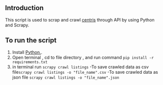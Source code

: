 ## Introduction

This script is used to scrap and crawl  [centris](https://www.centris.ca/en) through API by using Python and Scrapy.

## To run the script

1. Install [Python.](https://www.python.org/downloads/).
2. Open terminal , cd to file directory , and run command ``pip install -r requirements.txt``
3. in terminal run ``scrapy crawl listings``
-To save crawled data as csv file``scrapy crawl listings -o "file_name".csv``
-To save crawled data as json file ``scrapy crawl listings -o "file_name".json``


